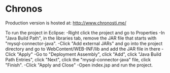 # Chronos

Production version is hosted at: http://www.chronosti.me/

To run the project in Eclipse:
-Right click the project and go to Properties
-In "Java Build Path", in the libraries tab, remove the JAR file that starts with "mysql-connector-java".
-Click "Add external JARs" and go into the project directory and go to WebContent/WEB-INF/lib and add the JAR file in there
-Click "Apply"
-Go to "Deployment Assembly", click "Add", click "Java Build Path Entries", click "Next", click the "mysql-connector-java" file, click "Finish".
-Click "Apply and Close"
-Open index.jsp and run the project.
